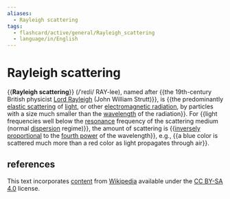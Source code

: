 ```yaml
---
aliases:
  - Rayleigh scattering
tags:
  - flashcard/active/general/Rayleigh_scattering
  - language/in/English
---
```


# Rayleigh scattering

{{__Rayleigh scattering__}} (/ˈreɪli/ RAY-lee), named after {{the 19th-century British physicist [Lord Rayleigh](John%20William%20Strutt,%203rd%20Baron%20Rayleigh.md) (John William Strutt)}}, is {{the predominantly [elastic scattering](elastic%20scattering.md) of [light](light.md), or other [electromagnetic radiation](electromagnetic%20radiation.md), by particles with a size much smaller than the [wavelength](wavelength.md) of the radiation}}. For {{light frequencies well below the [resonance](resonance.md) frequency of the scattering medium (normal [dispersion](dispersion%20relation.md) regime)}}, the amount of scattering is {{[inversely proportional](proportionality%20(mathematics)#inverse%20proportionality.md) to the [fourth power](fourth%20power.md) of the wavelength}}, e.g., {{a blue color is scattered much more than a red color as light propagates through air}}. <!--SR:!2024-09-05,46,290!2024-12-10,112,290!2024-10-09,60,250!2024-08-24,36,290!2024-09-22,49,250!2024-10-30,75,270-->

## references

This text incorporates [content](https://en.wikipedia.org/wiki/Rayleigh_scattering) from [Wikipedia](Wikipedia.md) available under the [CC BY-SA 4.0](https://creativecommons.org/licenses/by-sa/4.0/) license.
